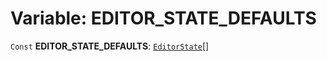 # Variable: EDITOR\_STATE\_DEFAULTS

`Const` **EDITOR\_STATE\_DEFAULTS**: [`EditorState`](/en/auto-docs/fixed-layout-editor/interfaces/EditorState-1.md)\[]
